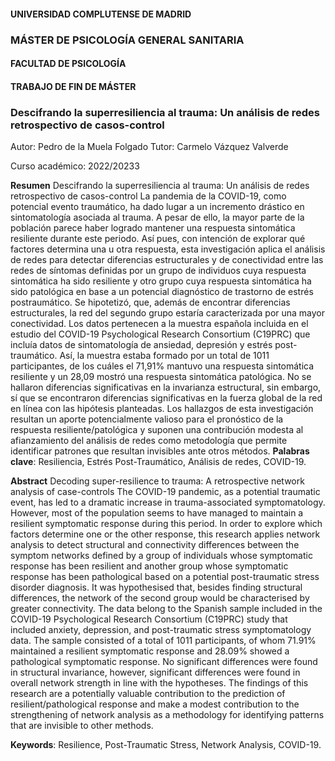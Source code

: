 #### UNIVERSIDAD COMPLUTENSE DE MADRID

### MÁSTER DE PSICOLOGÍA GENERAL SANITARIA

#### FACULTAD DE PSICOLOGÍA

#### TRABAJO DE FIN DE MÁSTER

### Descifrando la superresiliencia al trauma: Un análisis de redes retrospectivo de casos-control

Autor: Pedro de la Muela Folgado
Tutor: Carmelo Vázquez Valverde

Curso académico: 2022/20233


**Resumen**
Descifrando la superresiliencia al trauma: Un análisis de redes retrospectivo de casos-control
La pandemia de la COVID-19, como potencial evento traumático, ha dado lugar a un incremento drástico en sintomatología asociada al trauma. A pesar de ello, la mayor parte de la población parece haber logrado mantener una respuesta sintomática resiliente durante este periodo. Así pues, con intención de explorar qué factores determina una u otra respuesta, esta investigación aplica el análisis de redes para detectar diferencias estructurales y de conectividad entre las redes de síntomas definidas por un grupo de individuos cuya respuesta sintomática ha sido resiliente y otro grupo cuya respuesta sintomática ha sido patológica en base a un potencial diagnóstico de trastorno de estrés postraumático. Se hipotetizó, que, además de encontrar diferencias estructurales, la red del segundo grupo estaría caracterizada por una mayor conectividad. Los datos pertenecen a la muestra española incluida en el estudio del COVID-19 Psychological Research Consortium (C19PRC) que incluía datos de sintomatología de ansiedad, depresión y estrés post-traumático. Así, la muestra estaba formado por un total de 1011 participantes, de los cuáles el 71,91% mantuvo una respuesta sintomática resiliente y un 28,09 mostró una respuesta sintomática patológica. No se hallaron diferencias significativas en la invarianza estructural, sin embargo, sí que se encontraron diferencias significativas en la fuerza global de la red en línea con las hipótesis planteadas. Los hallazgos de esta investigación resultan un aporte potencialmente valioso para el pronóstico de la respuesta resiliente/patológica y suponen una contribución modesta al afianzamiento del análisis de redes como metodología que permite identificar patrones que resultan invisibles ante otros métodos.
**Palabras clave**: Resiliencia, Estrés Post-Traumático, Análisis de redes, COVID-19.

**Abstract**
Decoding super-resilience to trauma: A retrospective network analysis of case-controls
The COVID-19 pandemic, as a potential traumatic event, has led to a dramatic increase in trauma-associated symptomatology. However, most of the population seems to have managed to maintain a resilient symptomatic response during this period. In order to explore which factors determine one or the other response, this research applies network analysis to detect structural and connectivity differences between the symptom networks defined by a group of individuals whose symptomatic response has been resilient and another group whose symptomatic response has been pathological based on a potential post-traumatic stress disorder diagnosis. It was hypothesised that, besides finding structural differences, the network of the second group would be characterised by greater connectivity. The data belong to the Spanish sample included in the COVID-19 Psychological Research Consortium (C19PRC) study that included anxiety, depression, and post-traumatic stress symptomatology data. The sample consisted of a total of 1011 participants, of whom 71.91% maintained a resilient symptomatic response and 28.09% showed a pathological symptomatic response. No significant differences were found in structural invariance, however, significant differences were found in overall network strength in line with the hypotheses. The findings of this research are a potentially valuable contribution to the prediction of resilient/pathological response and make a modest contribution to the strengthening of network analysis as a methodology for identifying patterns that are invisible to other methods.

**Keywords**: Resilience, Post-Traumatic Stress, Network Analysis, COVID-19. 
